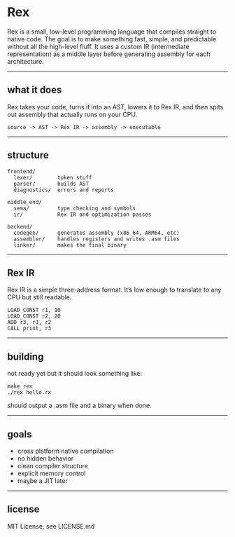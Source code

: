 # Rex

Rex is a small, low-level programming language that compiles straight to native code. The goal is to make something fast, simple, and predictable without all the high-level fluff. It uses a custom IR (intermediate representation) as a middle layer before generating assembly for each architecture.

---

## what it does

Rex takes your code, turns it into an AST, lowers it to Rex IR, and then spits out assembly that actually runs on your CPU.

```
source -> AST -> Rex IR -> assembly -> executable
```

---

## structure

```
frontend/
  lexer/        token stuff
  parser/       builds AST
  diagnostics/  errors and reports

middle_end/
  sema/         type checking and symbols
  ir/           Rex IR and optimization passes

backend/
  codegen/      generates assembly (x86_64, ARM64, etc)
  assembler/    handles registers and writes .asm files
  linker/       makes the final binary
```

---

## Rex IR

Rex IR is a simple three-address format. It’s low enough to translate to any CPU but still readable.

```
LOAD_CONST r1, 10
LOAD_CONST r2, 20
ADD r3, r1, r2
CALL print, r3
```

---

## building

not ready yet but it should look something like:

```
make rex
./rex hello.rx
```

should output a .asm file and a binary when done.

---

## goals

* cross platform native compilation
* no hidden behavior
* clean compiler structure
* explicit memory control
* maybe a JIT later

---

## license

MIT License, see LICENSE.md

